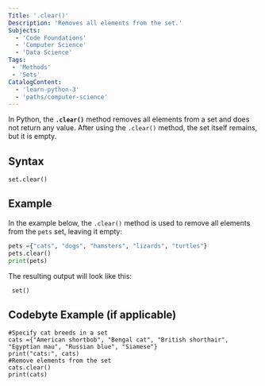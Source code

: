 ```yaml
---
Title: '.clear()' 
Description: 'Removes all elements from the set.'
Subjects: 
  - 'Code Foundations'
  - 'Computer Science'
  - 'Data Science'
Tags:
 - 'Methods'
 - 'Sets'
CatalogContent: 
  - 'learn-python-3'
  - 'paths/computer-science'
---
```


In Python, the **`.clear()`** method removes all elements from a set and does not return any value. After using the `.clear()` method, the set itself remains, but it is empty.

## Syntax

`set.clear()`

## Example
In the example below, the `.clear()` method is used to remove all elements from the `pets` set, leaving it empty:

```py
pets ={"cats", "dogs", "hamsters", "lizards", "turtles"}
pets.clear()
print(pets)
```
The resulting output will look like this:

```shell
 set()
```

## Codebyte Example (if applicable)
```codebyte/python
#Specify cat breeds in a set
cats ={"American shortbob", "Bengal cat", "British shorthair", "Egyptian mau", "Russian blue", "Siamese"}
print("cats:", cats)
#Remove elements from the set
cats.clear()
print(cats)
```
